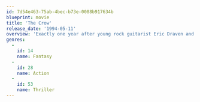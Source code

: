 ```yaml
---
id: 7d54e463-75ab-4bec-b73e-0088b917634b
blueprint: movie
title: 'The Crow'
release_date: '1994-05-11'
overview: 'Exactly one year after young rock guitarist Eric Draven and his fiancée are brutally killed by a ruthless gang of criminals, Draven -- watched over by a hypnotic crow -- returns from the grave to exact revenge.'
genres:
  -
    id: 14
    name: Fantasy
  -
    id: 28
    name: Action
  -
    id: 53
    name: Thriller
---
```

